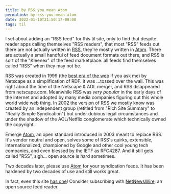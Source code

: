 ```yaml
---
title: by RSS you mean Atom
permalink: by-rss-you-mean-atom
date: 2022-01-10T21:50:17-08:00
tags: til
---
```


I set about adding an "RSS feed" for this til site, only to find that despite
reader apps calling themselves "RSS readers", that most "RSS" feeds out there
are not actually written in [RSS], they're mostly written in [Atom]. There are
actually a small handful of feed document formats out there, and RSS is sort of
the "Kleenex" of the feed marketplace: all feeds find themselves called "RSS"
when they may not be.

RSS was created in 1999 (the
[best era of the web](https://www.youtube.com/watch?v=vG8WpLr6y_U) if you ask
me) by Netscape as a simplification of RDF. It was ...tossed over the wall. This
was right about the time of the Netscape & AOL merger, and RSS disappeared from
netscape.com. Meanwhile RSS was _very popular_ in the early days of the internet
and adopted by many media companies figuring out this whole world wide web
thing. In 2002 the version of RSS we mostly know was created by an independent
group (retitled from "Rich Site Summary" to "Really Simple Syndication") but
under dubious legal circumstances and under the shadow of the AOL/Netflix
conglomerate which technically owned the copyright.

Emerge [Atom], an open standard introduced in 2003 meant to replace RSS. It's
vendor neutral and open, solves some of RSS's quirks, extensible,
internationalized, championed by Google and other cool young tech companies, and
even blessed by the IETF as RFC4287. And it still gets called "RSS", sigh...
open source is hard sometimes.

Two decades later, please use [Atom] for your syndication feeds. It has been
hardened by two decades of use and still works great.

In fact, even this site [has one](https://leebyron.com/til/feed.xml)! Consider
subscribing with [NetNewsWire], an open source feed reader.

[rss]: https://www.rssboard.org/rss-specification
[atom]: https://datatracker.ietf.org/doc/html/rfc4287
[netnewswire]: https://netnewswire.com/
